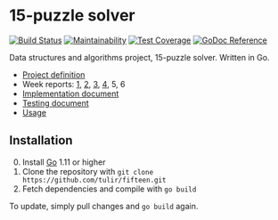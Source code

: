 # 15-puzzle solver
[![Build Status](https://travis-ci.org/tulir/fifteen.svg?branch=master)](https://travis-ci.org/tulir/fifteen)
[![Maintainability](https://api.codeclimate.com/v1/badges/d8575cfd2ecbeaebc4c3/maintainability)](https://codeclimate.com/github/tulir/fifteen/maintainability)
[![Test Coverage](https://api.codeclimate.com/v1/badges/d8575cfd2ecbeaebc4c3/test_coverage)](https://codeclimate.com/github/tulir/fifteen/test_coverage)
[![GoDoc Reference](https://godoc.org/maunium.net/go/fifteen/fifteen?status.svg)](http://godoc.org/maunium.net/go/fifteen/fifteen)

Data structures and algorithms project, 15-puzzle solver. Written in Go.

* [Project definition](docs/PROJECT_DEFINITION.md)
* Week reports: [1](docs/WEEK_1.md), [2](docs/WEEK_2.md), [3](docs/WEEK_3.md), [4](docs/WEEK_4.md), 5, 6
* [Implementation document](docs/IMPLEMENTATION.md)
* [Testing document](docs/TESTING.md)
* [Usage](docs/USAGE.md)

## Installation
0. Install [Go](https://golang.org/) 1.11 or higher
1. Clone the repository with `git clone https://github.com/tulir/fifteen.git`
2. Fetch dependencies and compile with `go build`

To update, simply pull changes and `go build` again.
